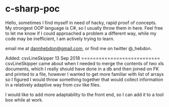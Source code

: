 # c-sharp-poc

Hello, sometimes I find myself in need of hacky, rapid proof of concepts.
My strongest OOP language is C#, so I usually throw them in here. Feel free to let me know if I could approached a problem a different way,
while my code may be inefficient, I am actively trying to learn.

email me at dannhebdon@gmail.com, or find me on twitter @_hebdon.

Added: csvLineSkipper 13 Sep 2018 ===========================
csvLineSkipper came about when I needed to merge the contents of two xls documents, which I really should have done in a db and then joined on FK and printed to a file,
however I wanted to get more familiar with list of arrays so I figured I would throw something together that would collect information in a relatively adaptive way from csv like files.

I would like to add more adaptability to the front end, so I can add it to a tool box while at work.